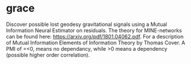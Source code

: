 # grace

Discover possible lost geodesy gravitational signals using a Mutual Information Neural Estimator on residuals. The theory for MINE-networks can be found here: https://arxiv.org/pdf/1801.04062.pdf. For a description of Mutual Information Elements of Information Theory by Thomas Cover. A PMI of =<0, means no dependancy, while >0 means a dependency (possible higher order correlation).